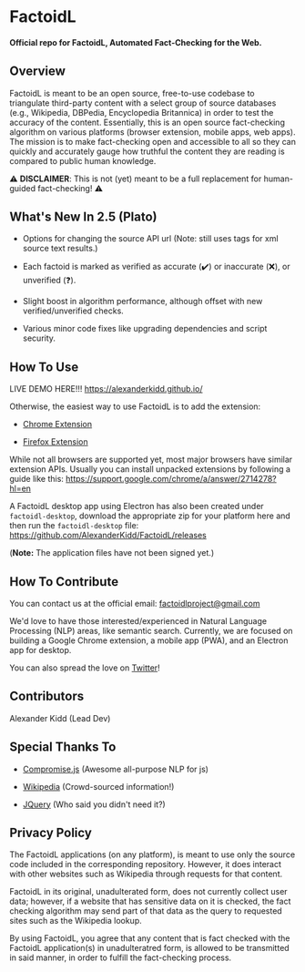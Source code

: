 # FactoidL
#### Official repo for FactoidL, Automated Fact-Checking for the Web.

## Overview
FactoidL is meant to be an open source, free-to-use codebase to triangulate third-party content with a select group of
source databases (e.g., Wikipedia, DBPedia, Encyclopedia Britannica) in order to test the accuracy of the content.  Essentially, this is an open source
fact-checking algorithm on various platforms (browser extension, mobile apps, web apps).  The mission is to make fact-checking
open and accessible to all so they can quickly and accurately gauge how truthful the content they are reading is compared to public
human knowledge.

⚠️ **DISCLAIMER**: This is not (yet) meant to be a full replacement for human-guided fact-checking! ⚠️



## What's New In 2.5 (Plato)
* Options for changing the source API url (Note: still uses <extract> tags for xml source text results.)

* Each factoid is marked as verified as accurate (✔️) or inaccurate (❌), or unverified (❓).

* Slight boost in algorithm performance, although offset with new verified/unverified checks.
  
* Various minor code fixes like upgrading dependencies and script security.

## How To Use
LIVE DEMO HERE!!! https://alexanderkidd.github.io/

Otherwise, the easiest way to use FactoidL is to add the extension:
* [Chrome Extension](https://chrome.google.com/webstore/detail/factoidl-beta/kilmdgadjedfbopcfbffaeodhamgiadp)

* [Firefox Extension](https://addons.mozilla.org/en-US/firefox/addon/factoidl-beta/?src=search)

While not all browsers are supported yet, most major browsers have similar extension APIs.
Usually you can install unpacked extensions by following a guide like this: https://support.google.com/chrome/a/answer/2714278?hl=en

A FactoidL desktop app using Electron has also been created under `factoidl-desktop`, download the appropriate zip for your platform here and then run the `factoidl-desktop` file: https://github.com/AlexanderKidd/FactoidL/releases

(**Note:** The application files have not been signed yet.)

## How To Contribute
You can contact us at the official email: factoidlproject@gmail.com

We'd love to have those interested/experienced in Natural Language Processing (NLP) areas, like semantic search.  Currently, we are focused on building a Google Chrome extension, a mobile app (PWA), and an Electron app for desktop.

You can also spread the love on [Twitter](https://twitter.com/FactoidL)!

## Contributors
Alexander Kidd (Lead Dev)

## Special Thanks To
* [Compromise.js](https://github.com/spencermountain/compromise) (Awesome all-purpose NLP for js)

* [Wikipedia](https://wikimediafoundation.org/about/mission/) (Crowd-sourced information!)

* [JQuery](https://jquery.com/) (Who said you didn't need it?)

## Privacy Policy
The FactoidL applications (on any platform), is meant to use only the source code included in the corresponding repository.
However, it does interact with other websites such as Wikipedia through requests for that content.

FactoidL in its original, unadulterated form, does not currently collect user data; however, if a website that has sensitive data on it is
checked, the fact checking algorithm may send part of that data as the query to requested sites such as the Wikipedia lookup.

By using FactoidL, you agree that any content that is fact checked with the FactoidL application(s) in unadulteratred form, is allowed to be transmitted
in said manner, in order to fulfill the fact-checking process.
